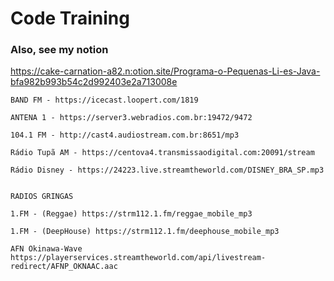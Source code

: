 # Code Training

### Also, see my notion
https://cake-carnation-a82.n:otion.site/Programa-o-Pequenas-Li-es-Java-bfa982b993b54c2d992403e2a713008e



```
BAND FM - https://icecast.loopert.com/1819

ANTENA 1 - https://server3.webradios.com.br:19472/9472

104.1 FM - http://cast4.audiostream.com.br:8651/mp3

Rádio Tupã AM - https://centova4.transmissaodigital.com:20091/stream

Rádio Disney - https://24223.live.streamtheworld.com/DISNEY_BRA_SP.mp3


RADIOS GRINGAS

1.FM - (Reggae) https://strm112.1.fm/reggae_mobile_mp3

1.FM - (DeepHouse) https://strm112.1.fm/deephouse_mobile_mp3

AFN Okinawa-Wave https://playerservices.streamtheworld.com/api/livestream-redirect/AFNP_OKNAAC.aac

```